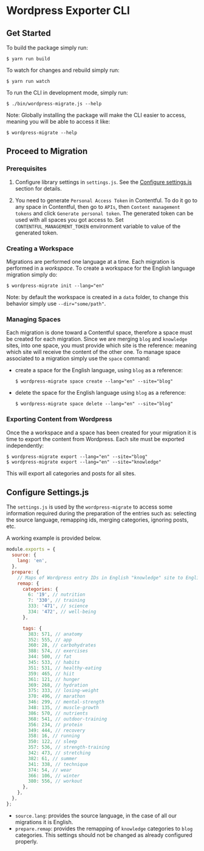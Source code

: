 # Wordpress Exporter CLI

## Get Started

To build the package simply run:

```
$ yarn run build
```

To watch for changes and rebuild simply run:

```
$ yarn run watch
```

To run the CLI in development mode, simply run:

```
$ ./bin/wordpress-migrate.js --help
```

Note: Globally installing the package will make the CLI easier to access, meaning you will be able to access it like:

```
$ wordpress-migrate --help
```

## Proceed to Migration

### Prerequisites
1. Configure library settings in `settings.js`. See the [Configure settings.js](#configure-settingsjs) section for details.

2. You need to generate `Personal Access Token` in Contentful. To do it go to any space in Contentful, then go to `APIs`, then `Content management tokens` and click `Generate personal token`. The generated token can be used with all spaces you got access to. Set `CONTENTFUL_MANAGEMENT_TOKEN` environment variable to value of the generated token.

### Creating a Workspace

Migrations are performed one language at a time. Each migration is performed in a *workspace*. To create a workspace for the English language migration simply do:

```
$ wordpress-migrate init --lang="en"
```

Note: by default the workspace is created in a `data` folder, to change this behavior simply use `--dir="some/path"`.

### Managing Spaces

Each migration is done toward a Contentful space, therefore a space must be created for each migration. Since we are merging `blog` and `knowledge` sites, into one space, you must provide which site is the reference: meaning which site will receive the content of the other one. To manage space associated to a migration simply use the `space` command:

* create a space for the English language, using `blog` as a reference:
  ```
  $ wordpress-migrate space create --lang="en" --site="blog"
  ```
* delete the space for the English language using `blog` as a reference:
  ```
  $ wordpress-migrate space delete --lang="en" --site="blog"
  ```

### Exporting Content from Wordpress

Once the a workspace and a space has been created for your migration it is time to export the content from Wordpress. Each site must be exported independently:

```
$ wordpress-migrate export --lang="en" --site="blog"
$ wordpress-migrate export --lang="en" --site="knowledge"
```

This will export all categories and posts for all sites.

## Configure Settings.js

The `settings.js` is used by the `wordpress-migrate` to access some information required during the preparation of the entries such as: selecting the source language, remapping ids, merging categories, ignoring posts, etc.

A working example is provided below.

```js
module.exports = {
  source: {
    lang: 'en',
  },
  prepare: {
    // Maps of Wordpress entry IDs in English "knowledge" site to English "blog" site.
    remap: {
      categories: {
        6: '19', // nutrition
        7: '330', // training
        333: '471', // science
        334: '472', // well-being
      },

      tags: {
        383: 571, // anatomy
        352: 555, // app
        360: 28, // carbohydrates
        388: 574, // exercises
        344: 500, // fat
        345: 533, // habits
        351: 531, // healthy-eating
        359: 465, // hiit
        361: 121, // hunger
        369: 268, // hydration
        375: 333, // losing-weight
        370: 496, // marathon
        346: 299, // mental-strength
        348: 135, // muscle-growth
        386: 570, // nutrients
        368: 541, // outdoor-training
        356: 234, // protein
        349: 444, // recovery
        358: 16, // running
        350: 122, // sleep
        357: 536, // strength-training
        342: 473, // stretching
        382: 61, // summer
        341: 338, // technique
        374: 54, // wear
        366: 106, // winter
        380: 556, // workout
      },
    },
  },
};
```

* `source.lang`: provides the source language, in the case of all our migrations it is English.
* `prepare.remap`: provides the remapping of `knowledge` categories to `blog` categories. This settings should not be changed as already configured properly.
